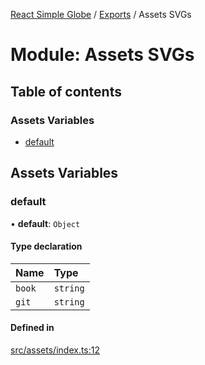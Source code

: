 [React Simple Globe](../README.md) / [Exports](../modules.md) / Assets SVGs

# Module: Assets SVGs

## Table of contents

### Assets Variables

- [default](Assets_SVGs.md#default)

## Assets Variables

### default

• **default**: `Object`

#### Type declaration

| Name | Type |
| :------ | :------ |
| `book` | `string` |
| `git` | `string` |

#### Defined in

[src/assets/index.ts:12](https://github.com/Gaushao/d3-react-globe/blob/636f719/src/assets/index.ts#L12)
